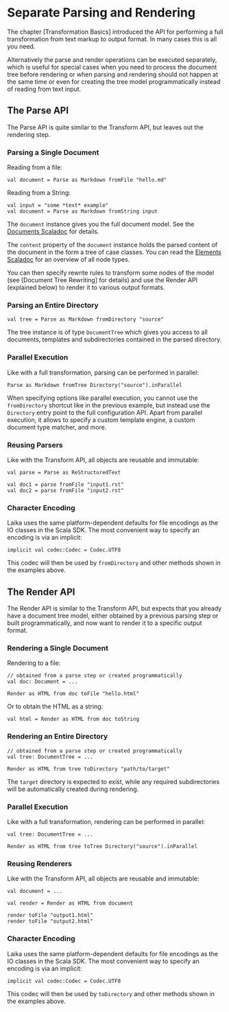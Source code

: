 
Separate Parsing and Rendering
==============================

The chapter [Transformation Basics] introduced the API
for performing a full transformation from text markup to
output format. In many cases this is all you need.

Alternatively the parse and render operations can be executed
separately, which is useful for special cases when you need to 
process the document tree before rendering or when parsing 
and rendering should not happen at the same time or even for
creating the tree model programmatically instead of reading
from text input.


The Parse API
-------------

The Parse API is quite similar to the Transform API, but leaves
out the rendering step.


### Parsing a Single Document

Reading from a file:

    val document = Parse as Markdown fromFile "hello.md"
    
Reading from a String:

    val input = "some *text* example"    
    val document = Parse as Markdown fromString input
    
The `document` instance gives you the full document model. See
the [Documents Scaladoc][doc-scaladoc] for details.

The `content` property of the `document` instance holds
the parsed content of the document in the form a tree 
of case classes. You can read the
[Elements Scaladoc][elements-scaladoc] for an overview of all node types.

You can then specify rewrite
rules to transform some nodes of the model (see [Document Tree Rewriting] for 
details) and use the Render API (explained below) to render
it to various output formats.


### Parsing an Entire Directory

    val tree = Parse as Markdown fromDirectory "source"
    
The tree instance is of type `DocumentTree` which gives you access
to all documents, templates and subdirectories contained in the
parsed directory.


### Parallel Execution

Like with a full transformation, parsing can be performed in parallel:

    Parse as Markdown fromTree Directory("source").inParallel

When specifying options like parallel execution, you cannot use
the `fromDirectory` shortcut like in the previous example, but
instead use the `Directory` entry point to the full configuration
API. Apart from parallel execution, it allows to specify a custom
template engine, a custom document type matcher, and more.


### Reusing Parsers

Like with the Transform API, all objects are reusable and immutable:

    val parse = Parse as ReStructuredText
    
    val doc1 = parse fromFile "input1.rst"
    val doc2 = parse fromFile "input2.rst"


### Character Encoding

Laika uses the same platform-dependent defaults for file encodings as the
IO classes in the Scala SDK. The most convenient way to specify an encoding
is via an implicit:

    implicit val codec:Codec = Codec.UTF8

This codec will then be used by `fromDirectory` and other methods 
shown in the examples above.


[doc-scaladoc]: ../api/#laika.tree.Documents$
[elements-scaladoc]: ../api/#laika.tree.Elements$
    

The Render API
--------------

The Render API is similar to the Transform API, but expects
that you already have a document tree model, either obtained
by a previous parsing step or built programmatically, and now
want to render it to a specific output format.


### Rendering a Single Document

Rendering to a file:

    // obtained from a parse step or created programmatically
    val doc: Document = ... 
    
    Render as HTML from doc toFile "hello.html"
    
Or to obtain the HTML as a string:

    val html = Render as HTML from doc toString
    

### Rendering an Entire Directory

    // obtained from a parse step or created programmatically
    val tree: DocumentTree = ...
    
    Render as HTML from tree toDirectory "path/to/target"
 
The `target` directory is expected to exist, while any required
subdirectories will be automatically created during rendering.


### Parallel Execution

Like with a full transformation, rendering can be performed in parallel:

    val tree: DocumentTree = ...
    
    Render as HTML from tree toTree Directory("source").inParallel


### Reusing Renderers

Like with the Transform API, all objects are reusable and immutable:

    val document = ...
    
    val render = Render as HTML from document
    
    render toFile "output1.html"
    render toFile "output2.html"
    

### Character Encoding

Laika uses the same platform-dependent defaults for file encodings as the
IO classes in the Scala SDK. The most convenient way to specify an encoding
is via an implicit:

    implicit val codec:Codec = Codec.UTF8

This codec will then be used by `toDirectory` and other methods 
shown in the examples above.

  